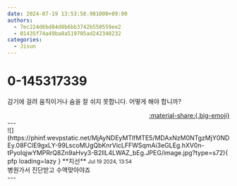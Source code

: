 ```yaml
---
date: 2024-07-19 13:53:58.981000+09:00
authors:
  - 7ec224d6bd84d8b6bb3742b550559ee2
  - 01435f74a49ba8a519705ad242348232
categories:
  - Jisun
---
```


# 0-145317339

<div class="post-container" markdown="1">
<div class="content-container md-sidebar__scrollwrap" markdown="1">

감기에 걸려 움직이거나 숨을 잘 쉬지 못합니다. 어떻게 해야 합니까?

</div>
</div>

<div style="text-align: right;" markdown="1">
<a href="https://weverse.io/fromis9/fanpost/0-145317339" style="text-align: right;">:material-share:{.big-emoji}</a>
</div>
---

<div class="comments-container md-sidebar__scrollwrap" markdown="1">
<div class="comment" markdown="1">
<div class='id-container' markdown="1">
![](https://phinf.wevpstatic.net/MjAyNDEyMTlfMTE5/MDAxNzM0NTgzMjY0NDEy.08FClE9gxLY-99LscoMUgQbKnrVicLFFWSqmAi3eGLEg.hXV0n-tPyoIqjwYMPRrQ8Zn9aHvy3-B2llL4LWAZ_bEg.JPEG/image.jpg?type=s72){ pfp loading=lazy }
**<span class="artist">지선</span>** <small>Jul 19 2024, 13:54</small><br>
</div>
<div class='comment-body' markdown="1">
병원가서 진단받고 수액맞아야죠
</div>
</div>
</div>
---

